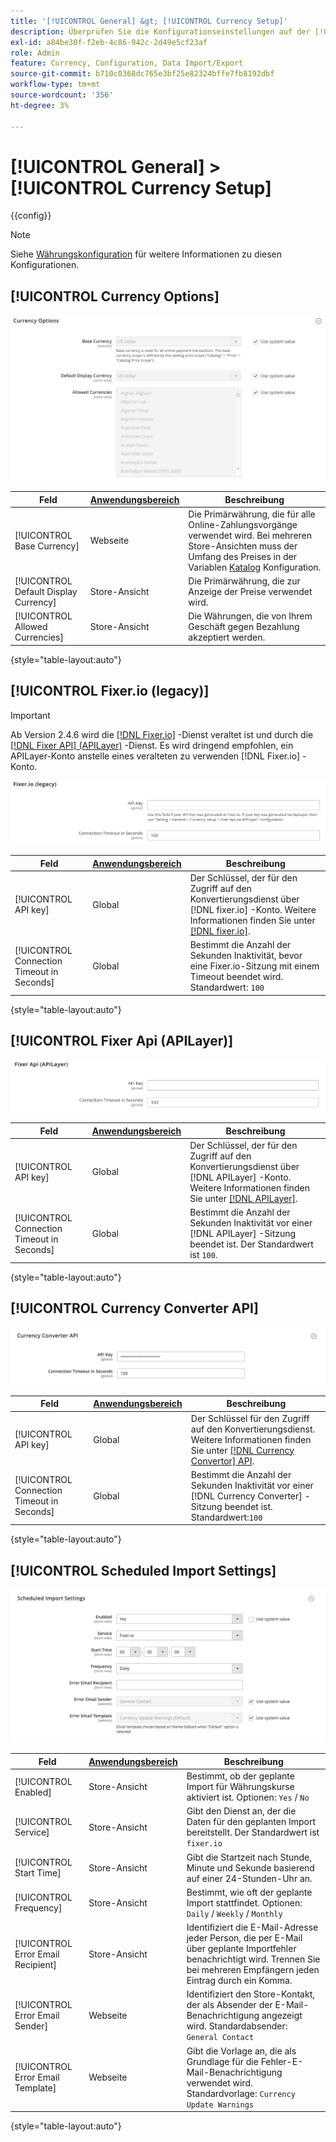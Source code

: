 ```yaml
---
title: '[!UICONTROL General] &gt; [!UICONTROL Currency Setup]'
description: Überprüfen Sie die Konfigurationseinstellungen auf der [!UICONTROL General] &gt; [!UICONTROL Currency Setup] Seite des Commerce-Administrators.
exl-id: a84be30f-f2eb-4c86-942c-2d49e5cf23af
role: Admin
feature: Currency, Configuration, Data Import/Export
source-git-commit: b710c0368dc765e3bf25e82324bffe7fb8192dbf
workflow-type: tm+mt
source-wordcount: '356'
ht-degree: 3%

---
```


# [!UICONTROL General] > [!UICONTROL Currency Setup]

{{config}}

>[!NOTE]
>
>Siehe [Währungskonfiguration](../../stores-purchase/currency-configuration.md) für weitere Informationen zu diesen Konfigurationen.

## [!UICONTROL Currency Options]

![Währungseinstellungen > Währungsoptionen](./assets/currency-setup-currency-options.png)<!-- zoom -->

| Feld | [Anwendungsbereich](../../getting-started/websites-stores-views.md#scope-settings) | Beschreibung |
|--- |--- |--- |
| [!UICONTROL Base Currency] | Webseite | Die Primärwährung, die für alle Online-Zahlungsvorgänge verwendet wird. Bei mehreren Store-Ansichten muss der Umfang des Preises in der Variablen [Katalog](../catalog/catalog.md) Konfiguration. |
| [!UICONTROL Default Display Currency] | Store-Ansicht | Die Primärwährung, die zur Anzeige der Preise verwendet wird. |
| [!UICONTROL Allowed Currencies] | Store-Ansicht | Die Währungen, die von Ihrem Geschäft gegen Bezahlung akzeptiert werden. |

{style="table-layout:auto"}

## [!UICONTROL Fixer.io (legacy)]

>[!IMPORTANT]
>
>Ab Version 2.4.6 wird die [[!DNL Fixer.io]](https://fixer.io/) -Dienst veraltet ist und durch die [[!DNL Fixer API] (APILayer)](https://apilayer.com/marketplace/fixer-api) -Dienst. Es wird dringend empfohlen, ein APILayer-Konto anstelle eines veralteten zu verwenden [!DNL Fixer.io] -Konto.

![Währungseinstellungen > Fixer.io](./assets/currency-setup-fixer.png)<!-- zoom -->

| Feld | [Anwendungsbereich](../../getting-started/websites-stores-views.md#scope-settings) | Beschreibung |
|--- |--- |--- |
| [!UICONTROL API key] | Global | Der Schlüssel, der für den Zugriff auf den Konvertierungsdienst über [!DNL fixer.io] -Konto. Weitere Informationen finden Sie unter [[!DNL fixer.io]](https://fixer.io/). |
| [!UICONTROL Connection Timeout in Seconds] | Global | Bestimmt die Anzahl der Sekunden Inaktivität, bevor eine Fixer.io-Sitzung mit einem Timeout beendet wird. Standardwert: `100` |

{style="table-layout:auto"}

## [!UICONTROL Fixer Api (APILayer)]

![Währungseinstellungen > Fixer-API (APILayer)](./assets/currency-setup-fixer-api.png)<!-- zoom -->

| Feld | [Anwendungsbereich](../../getting-started/websites-stores-views.md#scope-settings) | Beschreibung |
|--- |--- |--- |
| [!UICONTROL API key] | Global | Der Schlüssel, der für den Zugriff auf den Konvertierungsdienst über [!DNL APILayer] -Konto. Weitere Informationen finden Sie unter [[!DNL APILayer]](https://apilayer.com/). |
| [!UICONTROL Connection Timeout in Seconds] | Global | Bestimmt die Anzahl der Sekunden Inaktivität vor einer [!DNL APILayer] -Sitzung beendet ist. Der Standardwert ist `100`. |

{style="table-layout:auto"}

## [!UICONTROL Currency Converter API]

![Währungseinstellungen > Währungsumrechner-API](./assets/currency-setup-converter.png)<!-- zoom -->

| Feld | [Anwendungsbereich](../../getting-started/websites-stores-views.md#scope-settings) | Beschreibung |
|--- |--- |--- |
| [!UICONTROL API key] | Global | Der Schlüssel für den Zugriff auf den Konvertierungsdienst. Weitere Informationen finden Sie unter [[!DNL Currency Convertor] API](https://free.currencyconverterapi.com/). |
| [!UICONTROL Connection Timeout in Seconds] | Global | Bestimmt die Anzahl der Sekunden Inaktivität vor einer [!DNL Currency Converter] -Sitzung beendet ist. Standardwert:`100` |

{style="table-layout:auto"}

## [!UICONTROL Scheduled Import Settings]

![Währungseinstellungen > Geplante Importeinstellungen](./assets/currency-setup-scheduled-import-settings.png)<!-- zoom -->

| Feld | [Anwendungsbereich](../../getting-started/websites-stores-views.md#scope-settings) | Beschreibung |
|--- |--- |--- |
| [!UICONTROL Enabled] | Store-Ansicht | Bestimmt, ob der geplante Import für Währungskurse aktiviert ist. Optionen: `Yes` / `No` |
| [!UICONTROL Service] | Store-Ansicht | Gibt den Dienst an, der die Daten für den geplanten Import bereitstellt. Der Standardwert ist `fixer.io` |
| [!UICONTROL Start Time] | Store-Ansicht | Gibt die Startzeit nach Stunde, Minute und Sekunde basierend auf einer 24-Stunden-Uhr an. |
| [!UICONTROL Frequency] | Store-Ansicht | Bestimmt, wie oft der geplante Import stattfindet. Optionen: `Daily` / `Weekly` / `Monthly` |
| [!UICONTROL Error Email Recipient] | Store-Ansicht | Identifiziert die E-Mail-Adresse jeder Person, die per E-Mail über geplante Importfehler benachrichtigt wird. Trennen Sie bei mehreren Empfängern jeden Eintrag durch ein Komma. |
| [!UICONTROL Error Email Sender] | Webseite | Identifiziert den Store-Kontakt, der als Absender der E-Mail-Benachrichtigung angezeigt wird. Standardabsender: `General Contact` |
| [!UICONTROL Error Email Template] | Webseite | Gibt die Vorlage an, die als Grundlage für die Fehler-E-Mail-Benachrichtigung verwendet wird. Standardvorlage: `Currency Update Warnings` |

{style="table-layout:auto"}
